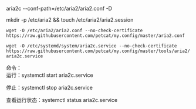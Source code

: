 aria2c --conf-path=/etc/aria2/aria2.conf -D

mkdir -p /etc/aria2 && touch /etc/aria2/aria2.session  

`wget -O /etc/aria2/aria2.conf --no-check-certificate https://raw.githubusercontent.com/petcat/my.config/master/aria2.conf`

`wget -O /etc/systemd/system/aria2c.service --no-check-certificate https://raw.githubusercontent.com/petcat/my.config/master/tools/aria2/aria2c.service`

命令：   
运行：systemctl start aria2c.service    

停止：systemctl stop aria2c.service    

查看运行状态：systemctl status aria2c.service   
